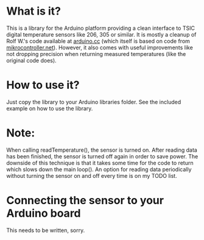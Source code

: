 
# What is it?

This is a library for the Arduino platform providing a clean interface to
TSIC digital temperature sensors like 206, 305 or similar. It is mostly a
cleanup of Rolf W.'s code available at [arduino.cc][1] (which itself is
based on code from [mikrocontroller.net][2]). However, it also comes with
useful improvements like not dropping precision when returning measured
temperatures (like the original code does).

# How to use it?

Just copy the library to your Arduino libraries folder. See the included
example on how to use the library.

# Note:

When calling readTemperature(), the sensor is turned on. After reading data
has been finished, the sensor is turned off again in order to save power.
The downside of this technique is that it takes some time for the code to
return which slows down the main loop(). An option for reading data
periodically without turning the sensor on and off every time is on my TODO
list.

# Connecting the sensor to your Arduino board

This needs to be written, sorry.

[1]: http://playground.arduino.cc/Code/Tsic
[2]: http://www.mikrocontroller.net/topic/82087

